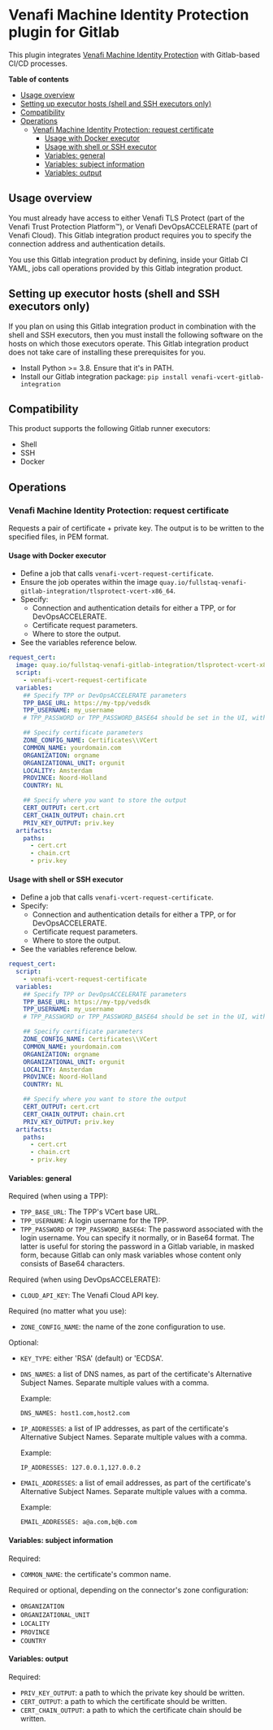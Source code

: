 # Venafi Machine Identity Protection plugin for Gitlab

This plugin integrates [Venafi Machine Identity Protection](https://support.venafi.com/hc/en-us/articles/217991528-Introducing-VCert-API-Abstraction-for-DevOps) with Gitlab-based CI/CD processes.

**Table of contents**

 - [Usage overview](#usage-overview)
 - [Setting up executor hosts (shell and SSH executors only)](#setting-up-executor-hosts-shell-and-ssh-executors-only)
 - [Compatibility](#compatibility)
 - [Operations](#operations)
    - [Venafi Machine Identity Protection: request certificate](#venafi-machine-identity-protection-request-certificate)
       - [Usage with Docker executor](#usage-with-docker-executor)
       - [Usage with shell or SSH executor](#usage-with-shell-or-ssh-executor)
       - [Variables: general](#variables-general)
       - [Variables: subject information](#variables-subject-information)
       - [Variables: output](#variables-output)

## Usage overview

You must already have access to either Venafi TLS Protect (part of the Venafi Trust Protection Platform™), or Venafi DevOpsACCELERATE (part of Venafi Cloud). This Gitlab integration product requires you to specify the connection address and authentication details.

You use this Gitlab integration product by defining, inside your Gitlab CI YAML, jobs call operations provided by this Gitlab integration product.

## Setting up executor hosts (shell and SSH executors only)

If you plan on using this Gitlab integration product in combination with the shell and SSH executors, then you must install the following software on the hosts on which those executors operate. This Gitlab integration product does not take care of installing these prerequisites for you.

 * Install Python >= 3.8. Ensure that it's in PATH.
 * Install our Gitlab integration package: `pip install venafi-vcert-gitlab-integration`

## Compatibility

This product supports the following Gitlab runner executors:

 * Shell
 * SSH
 * Docker

## Operations

### Venafi Machine Identity Protection: request certificate

Requests a pair of certificate + private key. The output is to be written to the specified files, in PEM format.

#### Usage with Docker executor

 * Define a job that calls `venafi-vcert-request-certificate`.
 * Ensure the job operates within the image `quay.io/fullstaq-venafi-gitlab-integration/tlsprotect-vcert-x86_64`.
 * Specify:
    - Connection and authentication details for either a TPP, or for DevOpsACCELERATE.
    - Certificate request parameters.
    - Where to store the output.
 * See the variables reference below.

~~~yaml
request_cert:
  image: quay.io/fullstaq-venafi-gitlab-integration/tlsprotect-vcert-x86_64
  script:
    - venafi-vcert-request-certificate
  variables:
    ## Specify TPP or DevOpsACCELERATE parameters
    TPP_BASE_URL: https://my-tpp/vedsdk
    TPP_USERNAME: my_username
    # TPP_PASSWORD or TPP_PASSWORD_BASE64 should be set in the UI, with masking enabled.

    ## Specify certificate parameters
    ZONE_CONFIG_NAME: Certificates\\VCert
    COMMON_NAME: yourdomain.com
    ORGANIZATION: orgname
    ORGANIZATIONAL_UNIT: orgunit
    LOCALITY: Amsterdam
    PROVINCE: Noord-Holland
    COUNTRY: NL

    ## Specify where you want to store the output
    CERT_OUTPUT: cert.crt
    CERT_CHAIN_OUTPUT: chain.crt
    PRIV_KEY_OUTPUT: priv.key
  artifacts:
    paths:
      - cert.crt
      - chain.crt
      - priv.key
~~~

#### Usage with shell or SSH executor

 * Define a job that calls `venafi-vcert-request-certificate`.
 * Specify:
    - Connection and authentication details for either a TPP, or for DevOpsACCELERATE.
    - Certificate request parameters.
    - Where to store the output.
 * See the variables reference below.

~~~yaml
request_cert:
  script:
    - venafi-vcert-request-certificate
  variables:
    ## Specify TPP or DevOpsACCELERATE parameters
    TPP_BASE_URL: https://my-tpp/vedsdk
    TPP_USERNAME: my_username
    # TPP_PASSWORD or TPP_PASSWORD_BASE64 should be set in the UI, with masking enabled.

    ## Specify certificate parameters
    ZONE_CONFIG_NAME: Certificates\\VCert
    COMMON_NAME: yourdomain.com
    ORGANIZATION: orgname
    ORGANIZATIONAL_UNIT: orgunit
    LOCALITY: Amsterdam
    PROVINCE: Noord-Holland
    COUNTRY: NL

    ## Specify where you want to store the output
    CERT_OUTPUT: cert.crt
    CERT_CHAIN_OUTPUT: chain.crt
    PRIV_KEY_OUTPUT: priv.key
  artifacts:
    paths:
      - cert.crt
      - chain.crt
      - priv.key
~~~

#### Variables: general

Required (when using a TPP):

 * `TPP_BASE_URL`: The TPP's VCert base URL.
 * `TPP_USERNAME`: A login username for the TPP.
 * `TPP_PASSWORD` or `TPP_PASSWORD_BASE64`: The password associated with the login username. You can specify it normally, or in Base64 format. The latter is useful for storing the password in a Gitlab variable, in masked form, because Gitlab can only mask variables whose content only consists of Base64 characters.

Required (when using DevOpsACCELERATE):

 * `CLOUD_API_KEY`: The Venafi Cloud API key.

Required (no matter what you use):

 * `ZONE_CONFIG_NAME`: the name of the zone configuration to use.

Optional:

 * `KEY_TYPE`: either 'RSA' (default) or 'ECDSA'.

 * `DNS_NAMES`: a list of DNS names, as part of the certificate's Alternative Subject Names. Separate multiple values with a comma.

    Example:

    ~~~
    DNS_NAMES: host1.com,host2.com
    ~~~

 * `IP_ADDRESSES`: a list of IP addresses, as part of the certificate's Alternative Subject Names. Separate multiple values with a comma.

    Example:

    ~~~
    IP_ADDRESSES: 127.0.0.1,127.0.0.2
    ~~~

 * `EMAIL_ADDRESSES`: a list of email addresses, as part of the certificate's Alternative Subject Names. Separate multiple values with a comma.

    Example:

    ~~~
    EMAIL_ADDRESSES: a@a.com,b@b.com
    ~~~

#### Variables: subject information

Required:

 * `COMMON_NAME`: the certificate's common name.

Required or optional, depending on the connector's zone configuration:

 * `ORGANIZATION`
 * `ORGANIZATIONAL_UNIT`
 * `LOCALITY`
 * `PROVINCE`
 * `COUNTRY`

#### Variables: output

Required:

 * `PRIV_KEY_OUTPUT`: a path to which the private key should be written.
 * `CERT_OUTPUT`: a path to which the certificate should be written.
 * `CERT_CHAIN_OUTPUT`: a path to which the certificate chain should be written.
